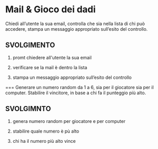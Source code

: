 Mail & Gioco dei dadi
===
Chiedi all’utente la sua email,
controlla che sia nella lista di chi può accedere,
stampa un messaggio appropriato sull’esito del controllo.

## SVOLGIMENTO
1. promt chiedere all'utente la sua email

2. verificare se la mail è dentro la lista

3. stampa un messaggio appropriato sull’esito del controllo


===
Generare un numero random da 1 a 6, sia per il giocatore sia per il computer.
Stabilire il vincitore, in base a chi fa il punteggio più alto.

## SVOLGIMNTO

1. genera numero random per giocatore e per computer

2. stabilire quale numero è pù alto

3. chi ha il numero più alto vince